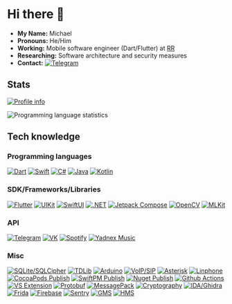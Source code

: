 # Hi there :wave:

- **My Name:** Michael
- **Pronouns:** He/Him
- **Working:** Mobile software engineer (Dart/Flutter) at [RR](https://rusrobots.ru/)
- **Researching:** Software architecture and security measures
- **Contact:** [![Telegram](https://img.shields.io/badge/Telegram-2ca5e0.svg?style=for-the-badge&logo=telegram&logoColor=white)](https://t.me/meine_name)

## Stats

[![Profile info](https://github-profile-summary-cards.vercel.app/api/cards/profile-details?username=mIwr&theme=solarized_dark)](https://github.com/mIwr?tab=repositories)

![Programming language statistics](https://github-readme-stats.vercel.app/api/top-langs/?username=mIwr&hide=cplusplus,java,html,ruby,css,c,cmake&hide_border=true&layout=compact&langs_count=8&theme=nightowl)

## Tech knowledge

### Programming languages

[![Dart](https://img.shields.io/badge/Dart-0175C2.svg?&style=for-the-badge&logo=dart&logoColor=white)](https://dart.dev/)
[![Swift](https://img.shields.io/badge/Swift-f94c2e.svg?&style=for-the-badge&logo=swift&logoColor=white)](https://www.swift.org/)
[![C#](https://img.shields.io/badge/C%23-0095F5.svg?&style=for-the-badge&logo=csharp&logoColor=white)](https://learn.microsoft.com/dotnet/csharp/)
[![Java](https://img.shields.io/badge/JAVA-007396.svg?&style=for-the-badge&logo=oracle&logoColor=white)](https://www.java.com/)
[![Kotlin](https://img.shields.io/badge/Kotlin-0095D5.svg?&style=for-the-badge&logo=kotlin&logoColor=white)](https://kotlinlang.org/)

### SDK/Frameworks/Libraries

[![Flutter](https://img.shields.io/badge/Flutter-02569B.svg?&style=for-the-badge&logo=flutter&logoColor=white)](https://flutter.dev/)
[![UIKit](https://img.shields.io/badge/UIKit-0256BB.svg?&style=for-the-badge&logo=apple&logoColor=white)](https://developer.apple.com/documentation/uikit)
[![SwiftUI](https://img.shields.io/badge/SwiftUI-0256BB.svg?&style=for-the-badge&logo=apple&logoColor=white)](https://developer.apple.com/documentation/swiftui/)
[![.NET](https://img.shields.io/badge/.NET-008cdb.svg?&style=for-the-badge&logo=dotnet&logoColor=white)](https://dotnet.microsoft.com/)
[![Jetpack Compose](https://img.shields.io/badge/Jetpack_Compose-3b3837.svg?&style=for-the-badge&logo=kotlin&logoColor=white)](https://developer.android.com/jetpack/compose)
[![OpenCV](https://img.shields.io/badge/OpenCV-025677.svg?&style=for-the-badge&logo=opencv&logoColor=white)](https://opencv.org/)
[![MLKit](https://img.shields.io/badge/MLKit-4285f4.svg?&style=for-the-badge&logo=google&logoColor=white)](https://developers.google.com/ml-kit)

### API

[![Telegram](https://img.shields.io/badge/Telegram-2ca5e0.svg?style=for-the-badge&logo=telegram&logoColor=white)](https://core.telegram.org/)
[![VK](https://img.shields.io/badge/VK-0077ff.svg?style=for-the-badge&logo=vk&logoColor=white)](https://dev.vk.com/)
[![Spotify](https://img.shields.io/badge/Spotify-000000.svg?style=for-the-badge&logo=spotify&logoColor=00d95a)](https://developer.spotify.com/)
[![Yadnex Music](https://img.shields.io/badge/Yandex_Music-ffcc00.svg?style=for-the-badge&logo=yandexmusic&logoColor=white)](https://music.yandex.com/)

### Misc

[![SQLite/SQLCipher](https://img.shields.io/badge/SQLite_%C2%B7_SQLCipher-008dd0?style=for-the-badge&logo=sqlite&logoColor=white)](https://www.zetetic.net/sqlcipher/)
[![TDLib](https://img.shields.io/badge/TDLib-008dd0?style=for-the-badge&logo=telegram&logoColor=white)](https://core.telegram.org/tdlib)
[![Arduino](https://img.shields.io/badge/Arduino-19979c?logo=arduino&style=for-the-badge&logoColor=white)](https://www.arduino.cc/)
[![VoIP/SIP](https://img.shields.io/badge/VoIP_%C2%B7_SIP-ea6807?logo=webrtc&style=for-the-badge&logoColor=white)](https://datatracker.ietf.org/doc/html/rfc3261)
[![Asterisk](https://img.shields.io/badge/Asterisk-f58241?logo=asterisk&style=for-the-badge&logoColor=white)](https://www.asterisk.org/)
[![Linphone](https://img.shields.io/badge/Linphone-fe5e00?logo=linphone&style=for-the-badge&logoColor=white)](https://www.linphone.org/)
[![CocoaPods Publish](https://img.shields.io/badge/CocoaPods_%C2%B7_Publish-000000?logo=cocoapods&logoColor=f92a00&style=for-the-badge)](https://cocoapods.org/)
[![SwiftPM Publish](https://img.shields.io/badge/SwiftPM_%C2%B7_Publish-000000?logo=swift&logoColor=f94c2e&style=for-the-badge)](https://www.swift.org/package-manager/)
[![Nuget Publish](https://img.shields.io/badge/Nuget_%C2%B7_Publish-004880?logo=nuget&logoColor=white&style=for-the-badge)](https://www.nuget.org/)
[![Github Actions](https://img.shields.io/badge/GITHUB%20ACTIONS-2088FF.svg?&logo=github-actions&logoColor=white&style=for-the-badge)](https://docs.github.com/en/actions)
[![VS Extension](https://img.shields.io/badge/VS_%C2%B7_Extension-2088FF.svg?&logo=visualstudio&logoColor=white&style=for-the-badge)](https://visualstudio.microsoft.com/en/vs/features/extend/)
[![Protobuf](https://img.shields.io/badge/Protobuf-0058c6.svg?&logo=protobuf&logoColor=white&style=for-the-badge)](https://protobuf.dev/)
[![MessagePack](https://img.shields.io/badge/MessagePack-292929.svg?&logo=msgpack&logoColor=white&style=for-the-badge)](https://msgpack.org/)
[![Cryptography](https://img.shields.io/badge/cryptography-F05033.svg?style=for-the-badge&logo=crypto)](https://www.openssl.org/)
[![IDA/Ghidra](https://img.shields.io/badge/IDA_%C2%B7_Ghidra-af8b71.svg?style=for-the-badge&logo=hexrays)](https://hex-rays.com/)
[![Frida](https://img.shields.io/badge/FЯida-ef6456.svg?style=for-the-badge&logo=frida)](https://frida.re/)
[![Firebase](https://img.shields.io/badge/Firebase-FFCA28.svg?style=for-the-badge&logo=firebase&logoColor=black)](https://firebase.google.com/)
[![Sentry](https://img.shields.io/badge/Sentry-000000.svg?style=for-the-badge&logo=sentry)](https://sentry.io/)
[![GMS](https://img.shields.io/badge/GMS-0058c6.svg?style=for-the-badge&logo=google&logoColor=white)](https://www.android.com/gms/)
[![HMS](https://img.shields.io/badge/HMS-0058c6.svg?style=for-the-badge&logo=huawei&logoColor=white)](https://developer.huawei.com/consumer/en/hms/)
